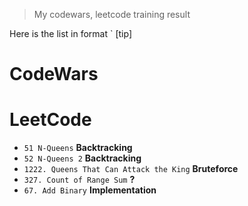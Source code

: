 
> My codewars, leetcode training result

Here is the list in format `<problem> <my approach> [tip]

# CodeWars

# LeetCode

- `51 N-Queens` **Backtracking**
- `52 N-Queens 2` **Backtracking**
- `1222. Queens That Can Attack the King` **Bruteforce**
- `327. Count of Range Sum` **?**
- `67. Add Binary` **Implementation**
